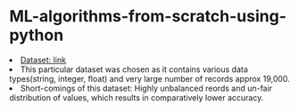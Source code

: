 # ML-algorithms-from-scratch-using-python
<li> <ins>Dataset<ins>: <a>link</a>
<li> This particular dataset was chosen as it contains various data types(string, integer, float) and very large number of records approx 19,000.
<li> Short-comings of this dataset: Highly unbalanced reords and un-fair distribution of values, which results in comparatively lower accuracy. 
